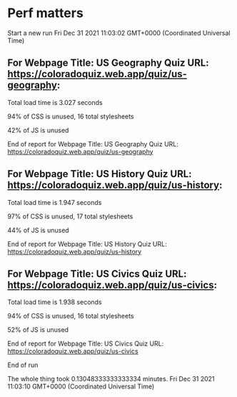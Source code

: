 # Perf matters


Start a new run
Fri Dec 31 2021 11:03:02 GMT+0000 (Coordinated Universal Time)








## For Webpage Title: US Geography Quiz URL: https://coloradoquiz.web.app/quiz/us-geography: 


Total load time is 3.027 seconds


94% of CSS is unused, 16 total stylesheets


42% of JS is unused


End of report for Webpage Title: US Geography Quiz URL: https://coloradoquiz.web.app/quiz/us-geography




## For Webpage Title: US History Quiz URL: https://coloradoquiz.web.app/quiz/us-history: 


Total load time is 1.947 seconds


97% of CSS is unused, 17 total stylesheets


44% of JS is unused


End of report for Webpage Title: US History Quiz URL: https://coloradoquiz.web.app/quiz/us-history




## For Webpage Title: US Civics Quiz URL: https://coloradoquiz.web.app/quiz/us-civics: 


Total load time is 1.938 seconds


94% of CSS is unused, 16 total stylesheets


52% of JS is unused


End of report for Webpage Title: US Civics Quiz URL: https://coloradoquiz.web.app/quiz/us-civics


End of run


The whole thing took 0.13048333333333334 minutes.
Fri Dec 31 2021 11:03:10 GMT+0000 (Coordinated Universal Time)




